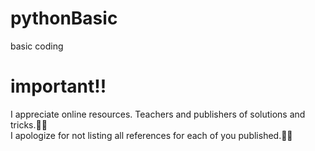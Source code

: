 # pythonBasic

basic coding

# important!!

I appreciate online resources. Teachers and publishers of solutions and tricks.🙏🏻  
I apologize for not listing all references for each of you published.🙏🏻
